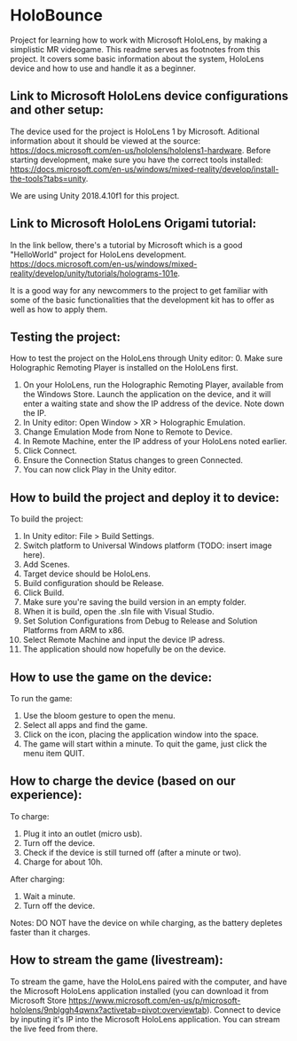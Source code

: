 # HoloBounce
Project for learning how to work with Microsoft HoloLens, by making a simplistic MR videogame.
This readme serves as footnotes from this project. It covers some basic information about the system, HoloLens device and how to use and handle it as a beginner.


## Link to Microsoft HoloLens device configurations and other setup:
The device used for the project is HoloLens 1 by Microsoft. Aditional information about it should be viewed at the source: https://docs.microsoft.com/en-us/hololens/hololens1-hardware.
Before starting development, make sure you have the correct tools installed: https://docs.microsoft.com/en-us/windows/mixed-reality/develop/install-the-tools?tabs=unity.

We are using Unity 2018.4.10f1 for this project.

## Link to Microsoft HoloLens Origami tutorial:
In the link bellow, there's a tutorial by Microsoft which is a good "HelloWorld" project for HoloLens development.
https://docs.microsoft.com/en-us/windows/mixed-reality/develop/unity/tutorials/holograms-101e.

It is a good way for any newcommers to the project to get familiar with some of the basic functionalities that the development kit has to offer as well as how to apply them.

## Testing the project:
How to test the project on the HoloLens through Unity editor:
  0. Make sure Holographic Remoting Player is installed on the HoloLens first.
  1. On your HoloLens, run the Holographic Remoting Player, available from the Windows Store. Launch the application on the device, and it will enter a waiting state and show the IP address of the device. Note down the IP.
  2. In Unity editor: Open Window > XR > Holographic Emulation.
  3. Change Emulation Mode from None to Remote to Device.
  4. In Remote Machine, enter the IP address of your HoloLens noted earlier.
  5. Click Connect.
  6. Ensure the Connection Status changes to green Connected.
  7. You can now click Play in the Unity editor.

## How to build the project and deploy it to device:
To build the project:
  1. In Unity editor: File > Build Settings.
  2. Switch platform to Universal Windows platform (TODO: insert image here).
  3. Add Scenes.
  4. Target device should be HoloLens.
  5. Build configuration should be Release.
  6. Click Build.
  7. Make sure you're saving the build version in an empty folder.
  8. When it is build, open the .sln file with Visual Studio.
  9. Set Solution Configurations from Debug to Release and Solution Platforms from ARM to x86.
  10. Select Remote Machine and input the device IP adress.
  11. The application should now hopefully be on the device.

## How to use the game on the device:
To run the game:
  1. Use the bloom gesture to open the menu.
  2. Select all apps and find the game.
  3. Click on the icon, placing the application window into the space.
  4. The game will start within a minute.
To quit the game, just click the menu item QUIT.

## How to charge the device (based on our experience):
To charge:
  1. Plug it into an outlet (micro usb).
  2. Turn off the device.
  3. Check if the device is still turned off (after a minute or two).
  4. Charge for about 10h.

After charging:
  1. Wait a minute.
  2. Turn off the device.

Notes: DO NOT have the device on while charging, as the battery depletes faster than it charges.

## How to stream the game (livestream):
To stream the game, have the HoloLens paired with the computer, and have the Microsoft HoloLens application installed (you can download it from Microsoft Store https://www.microsoft.com/en-us/p/microsoft-hololens/9nblggh4qwnx?activetab=pivot:overviewtab).
Connect to device by inputing it's IP into the Microsoft HoloLens application.
You can stream the live feed from there.
